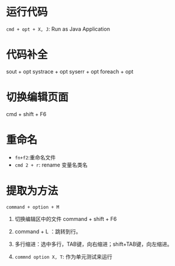 # 运行代码
`cmd + opt + X, J`: Run as Java Application

# 代码补全
sout + opt
systrace + opt
syserr + opt 
foreach + opt

# 切换编辑页面
cmd + shift  + F6

# 重命名
- `fn+f2`:重命名文件
- `cmd 2 + r`: rename 变量名类名

# 提取为方法
`command + option + M`

1. 切换编辑区中的文件 command + shift + F6
2. command + L ：跳转到行。

4. 多行缩进：选中多行，TAB键，向右缩进；shift+TAB键，向左缩进。
5. `commnd option X, T`: 作为单元测试来运行


